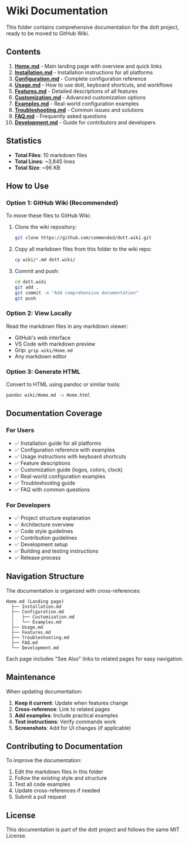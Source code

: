 # Wiki Documentation

This folder contains comprehensive documentation for the dott project, ready to be moved to GitHub Wiki.

## Contents

1. **[Home.md](Home.md)** - Main landing page with overview and quick links
2. **[Installation.md](Installation.md)** - Installation instructions for all platforms
3. **[Configuration.md](Configuration.md)** - Complete configuration reference
4. **[Usage.md](Usage.md)** - How to use dott, keyboard shortcuts, and workflows
5. **[Features.md](Features.md)** - Detailed descriptions of all features
6. **[Customization.md](Customization.md)** - Advanced customization options
7. **[Examples.md](Examples.md)** - Real-world configuration examples
8. **[Troubleshooting.md](Troubleshooting.md)** - Common issues and solutions
9. **[FAQ.md](FAQ.md)** - Frequently asked questions
10. **[Development.md](Development.md)** - Guide for contributors and developers

## Statistics

- **Total Files**: 10 markdown files
- **Total Lines**: ~3,845 lines
- **Total Size**: ~96 KB

## How to Use

### Option 1: GitHub Wiki (Recommended)

To move these files to GitHub Wiki:

1. Clone the wiki repository:
   ```bash
   git clone https://github.com/commended/dott.wiki.git
   ```

2. Copy all markdown files from this folder to the wiki repo:
   ```bash
   cp wiki/*.md dott.wiki/
   ```

3. Commit and push:
   ```bash
   cd dott.wiki
   git add .
   git commit -m "Add comprehensive documentation"
   git push
   ```

### Option 2: View Locally

Read the markdown files in any markdown viewer:
- GitHub's web interface
- VS Code with markdown preview
- Grip: `grip wiki/Home.md`
- Any markdown editor

### Option 3: Generate HTML

Convert to HTML using pandoc or similar tools:
```bash
pandoc wiki/Home.md -o Home.html
```

## Documentation Coverage

### For Users
- ✅ Installation guide for all platforms
- ✅ Configuration reference with examples
- ✅ Usage instructions with keyboard shortcuts
- ✅ Feature descriptions
- ✅ Customization guide (logos, colors, clock)
- ✅ Real-world configuration examples
- ✅ Troubleshooting guide
- ✅ FAQ with common questions

### For Developers
- ✅ Project structure explanation
- ✅ Architecture overview
- ✅ Code style guidelines
- ✅ Contribution guidelines
- ✅ Development setup
- ✅ Building and testing instructions
- ✅ Release process

## Navigation Structure

The documentation is organized with cross-references:

```
Home.md (Landing page)
  ├── Installation.md
  ├── Configuration.md
  │   ├── Customization.md
  │   └── Examples.md
  ├── Usage.md
  ├── Features.md
  ├── Troubleshooting.md
  ├── FAQ.md
  └── Development.md
```

Each page includes "See Also" links to related pages for easy navigation.

## Maintenance

When updating documentation:

1. **Keep it current**: Update when features change
2. **Cross-reference**: Link to related pages
3. **Add examples**: Include practical examples
4. **Test instructions**: Verify commands work
5. **Screenshots**: Add for UI changes (if applicable)

## Contributing to Documentation

To improve the documentation:

1. Edit the markdown files in this folder
2. Follow the existing style and structure
3. Test all code examples
4. Update cross-references if needed
5. Submit a pull request

## License

This documentation is part of the dott project and follows the same MIT License.

